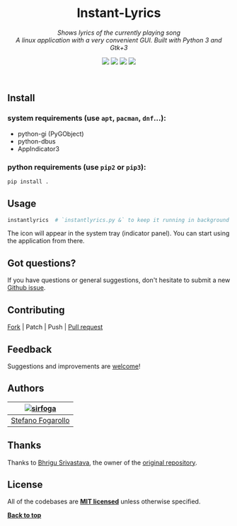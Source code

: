 <div align="center" id="topOfReadme">
	<h1>Instant-Lyrics</h1>
	<em>Shows lyrics of the currently playing song</em>
	</br>
	<em>A linux application with a very convenient GUI. Built with Python 3 and Gtk+3</em>

<a href="https://www.python.org/download/releases/3.6.0/"><img src="https://img.shields.io/badge/Python-3.6-blue.svg"></a> <a href="https://github.com/sirfoga/Instant-Lyrics/pulls"><img src="https://badges.frapsoft.com/os/v1/open-source.svg?v=103"></a> <a href="https://github.com/sirfoga/Instant-Lyrics/issues"><img src="https://img.shields.io/badge/contributions-welcome-brightgreen.svg?style=flat"></a> <a href="https://opensource.org/licenses/MIT"><img src="https://img.shields.io/badge/License-MIT-blue.svg"></a>
</div>
</br>


## Install

### system requirements (use `apt`, `pacman`, `dnf`...):
- python-gi (PyGObject)
- python-dbus
- AppIndicator3

### python requirements (use `pip2` or `pip3`):
```bash
pip install .
```

## Usage
``` bash
instantlyrics  # `instantlyrics.py &` to keep it running in background
```

The icon will appear in the system tray (indicator panel). You can start using the application from there.

## Got questions?
If you have questions or general suggestions, don't hesitate to submit
a new [Github issue](https://github.com/sirfoga/Instant-Lyrics/issues/new).

## Contributing
[Fork](https://github.com/sirfoga/Instant-Lyrics/fork) | Patch | Push | [Pull request](https://github.com/sirfoga/Instant-Lyrics/pulls)

## Feedback
Suggestions and improvements are [welcome](https://github.com/sirfoga/Instant-Lyrics/issues)!

## Authors

| [![sirfoga](https://avatars0.githubusercontent.com/u/14162628?s=128&v=4)](https://github.com/sirfoga "Follow @sirfoga on Github") |
|---|
| [Stefano Fogarollo](https://sirfoga.github.io) |

## Thanks
Thanks to [Bhrigu Srivastava](https://github.com/bhrigu123), the owner of the [original repository](https://github.com/bhrigu123/Instant-Lyrics).

## License
All of the codebases are **[MIT licensed](https://opensource.org/licenses/MIT)** unless otherwise specified.

**[Back to top](#topOfReadme)**
